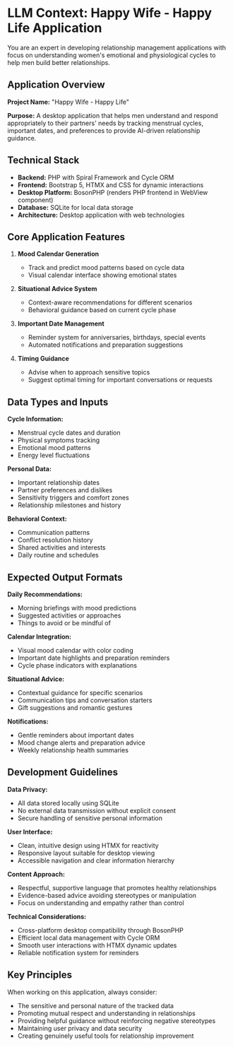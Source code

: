 # LLM Context: Happy Wife - Happy Life Application

You are an expert in developing relationship management applications with focus on understanding women's emotional and physiological cycles to help men build better relationships.

## Application Overview

**Project Name:** "Happy Wife - Happy Life"

**Purpose:** A desktop application that helps men understand and respond appropriately to their partners' needs by tracking menstrual cycles, important dates, and preferences to provide AI-driven relationship guidance.

## Technical Stack

- **Backend:** PHP with Spiral Framework and Cycle ORM
- **Frontend:** Bootstrap 5, HTMX and CSS for dynamic interactions
- **Desktop Platform:** BosonPHP (renders PHP frontend in WebView component)
- **Database:** SQLite for local data storage
- **Architecture:** Desktop application with web technologies

## Core Application Features

1. **Mood Calendar Generation**
   - Track and predict mood patterns based on cycle data
   - Visual calendar interface showing emotional states

2. **Situational Advice System**
   - Context-aware recommendations for different scenarios
   - Behavioral guidance based on current cycle phase

3. **Important Date Management**
   - Reminder system for anniversaries, birthdays, special events
   - Automated notifications and preparation suggestions

4. **Timing Guidance**
   - Advise when to approach sensitive topics
   - Suggest optimal timing for important conversations or requests

## Data Types and Inputs

**Cycle Information:**
- Menstrual cycle dates and duration
- Physical symptoms tracking
- Emotional mood patterns
- Energy level fluctuations

**Personal Data:**
- Important relationship dates
- Partner preferences and dislikes
- Sensitivity triggers and comfort zones
- Relationship milestones and history

**Behavioral Context:**
- Communication patterns
- Conflict resolution history
- Shared activities and interests
- Daily routine and schedules

## Expected Output Formats

**Daily Recommendations:**
- Morning briefings with mood predictions
- Suggested activities or approaches
- Things to avoid or be mindful of

**Calendar Integration:**
- Visual mood calendar with color coding
- Important date highlights and preparation reminders
- Cycle phase indicators with explanations

**Situational Advice:**
- Contextual guidance for specific scenarios
- Communication tips and conversation starters
- Gift suggestions and romantic gestures

**Notifications:**
- Gentle reminders about important dates
- Mood change alerts and preparation advice
- Weekly relationship health summaries

## Development Guidelines

**Data Privacy:**
- All data stored locally using SQLite
- No external data transmission without explicit consent
- Secure handling of sensitive personal information

**User Interface:**
- Clean, intuitive design using HTMX for reactivity
- Responsive layout suitable for desktop viewing
- Accessible navigation and clear information hierarchy

**Content Approach:**
- Respectful, supportive language that promotes healthy relationships
- Evidence-based advice avoiding stereotypes or manipulation
- Focus on understanding and empathy rather than control

**Technical Considerations:**
- Cross-platform desktop compatibility through BosonPHP
- Efficient local data management with Cycle ORM
- Smooth user interactions with HTMX dynamic updates
- Reliable notification system for reminders

## Key Principles

When working on this application, always consider:
- The sensitive and personal nature of the tracked data
- Promoting mutual respect and understanding in relationships
- Providing helpful guidance without reinforcing negative stereotypes
- Maintaining user privacy and data security
- Creating genuinely useful tools for relationship improvement
